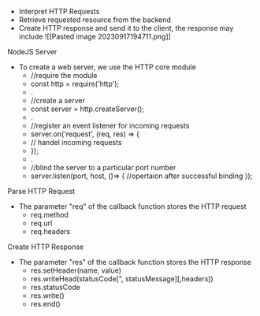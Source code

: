  - Interpret HTTP Requests
 - Retrieve requested resource from the backend
 - Create HTTP response and send it to the client, the response may include
![[Pasted image 20230917194711.png]]

NodeJS Server
 - To create a web server, we use the HTTP core module
	 - //require the module
	 - const http = require('http');
	 - .
	 - //create a server
	 - const server = http.createServer();
	 - .
	 - //register an event listener for incoming requests
	 - server.on('request', (req, res) => {
	 - // handel incoming requests
	 - });
	 - .
	 - //blind the server to a particular port number
	 - server.listen(port, host, ()=> {
	   //opertaion after successful binding
	   });

Parse HTTP Request
 - The parameter "req" of the callback function stores the HTTP request
	 - req.method
	 - req.url
	 - req.headers

Create HTTP Response
 - The parameter "res" of the callback function stores the HTTP response
	 - res.setHeader(name, value)
	 - res.writeHead(statusCode\[", statusMessage]\[,headers])
	 - res.statusCode
	 - res.write()
	 - res.end()